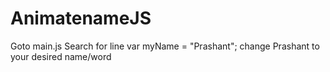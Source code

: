 # AnimatenameJS
Goto main.js
Search for line var myName = "Prashant";
change Prashant to your desired name/word
